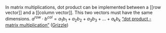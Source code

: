 In matrix multiplications, dot product can be implemented between a [[row vector]] and a [[column vector]]. This two vectors must have the same dimensions. $a^{row} \cdot b^{col} = a_1b_1 + a_2b_2 + a_3b_3 + ... + a_kb_k$
<span class="highlight" data-annotation="%7B%22attachmentURI%22%3A%22http%3A%2F%2Fzotero.org%2Fusers%2F9667514%2Fitems%2F2AVWIQEV%22%2C%22pageLabel%22%3A%2252%22%2C%22position%22%3A%7B%22pageIndex%22%3A51%2C%22rects%22%3A%5B%5B115.224%2C380.043%2C288.14%2C390.65%5D%5D%7D%2C%22citationItem%22%3A%7B%22uris%22%3A%5B%22http%3A%2F%2Fzotero.org%2Fusers%2F9667514%2Fitems%2F8EBIR37H%22%5D%2C%22locator%22%3A%2252%22%7D%7D" ztype="zhighlight"><a href="zotero://open-pdf/library/items/2AVWIQEV?page=52">“dot product - matrix multiplication”</a></span> <span class="citation" data-citation="%7B%22citationItems%22%3A%5B%7B%22uris%22%3A%5B%22http%3A%2F%2Fzotero.org%2Fusers%2F9667514%2Fitems%2F8EBIR37H%22%5D%7D%5D%2C%22properties%22%3A%7B%7D%7D" ztype="zcitation">(<span class="citation-item"><a href="zotero://select/library/items/8EBIR37H">Grizzle</a></span>)</span> 



